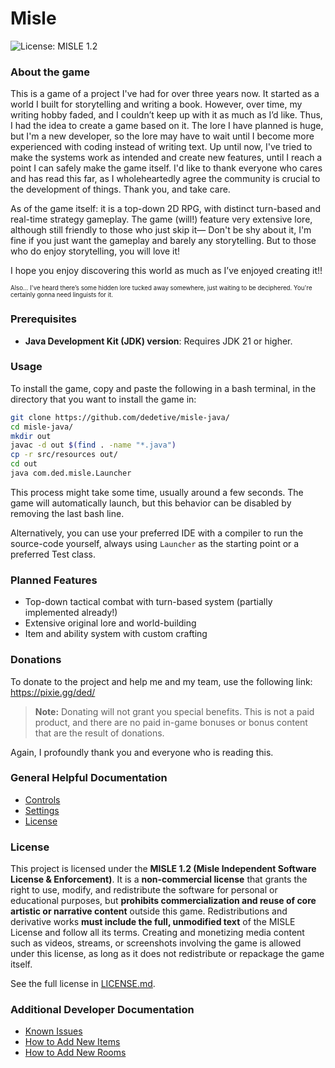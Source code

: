 # Misle

![License: MISLE 1.2](https://img.shields.io/badge/license-MISLE%201.2-blueviolet)

### About the game

This is a game of a project I've had for over three years now. It started as a world I built for storytelling and writing a book. However, over time, my writing hobby faded, and I couldn’t keep up with it as much as I’d like. Thus, I had the idea to create a game based on it. The lore I have planned is huge, but I'm a new developer, so the lore may have to wait until I become more experienced with coding instead of writing text. Up until now, I've tried to make the systems work as intended and create new features, until I reach a point I can safely make the game itself. I'd like to thank everyone who cares and has read this far, as I wholeheartedly agree the community is crucial to the development of things. Thank you, and take care.

As of the game itself: it is a top-down 2D RPG, with distinct turn-based and real-time strategy gameplay. The game (will!) feature very extensive lore, although still friendly to those who just skip it— Don't be shy about it, I'm fine if you just want the gameplay and barely any storytelling. But to those who do enjoy storytelling, you will love it!

I hope you enjoy discovering this world as much as I’ve enjoyed creating it!!

<sup><sub> Also... I've heard there’s some hidden lore tucked away somewhere, just waiting to be deciphered. You're certainly gonna need linguists for it. </sub></sup>

### Prerequisites

- **Java Development Kit (JDK) version**: Requires JDK 21 or higher.

### Usage

To install the game, copy and paste the following in a bash terminal, in the directory that you want to install the game in:

```bash
git clone https://github.com/dedetive/misle-java/
cd misle-java/
mkdir out
javac -d out $(find . -name "*.java")
cp -r src/resources out/
cd out
java com.ded.misle.Launcher
```

This process might take some time, usually around a few seconds. The game will automatically launch, but this behavior can be disabled by removing the last bash line.

Alternatively, you can use your preferred IDE with a compiler to run the source-code yourself, always using `Launcher` as the starting point or a preferred Test class.

### Planned Features
- Top-down tactical combat with turn-based system (partially implemented already!)
- Extensive original lore and world-building
- Item and ability system with custom crafting

### Donations

To donate to the project and help me and my team, use the following link:
https://pixie.gg/ded/

> **Note:** Donating will not grant you special benefits. This is not a paid product, and there are no paid in-game bonuses or bonus content that are the result of donations.

Again, I profoundly thank you and everyone who is reading this.

### General Helpful Documentation

- [Controls](docs/controls.md)
- [Settings](docs/settings.md)
- [License](LICENSE.md)

### License

This project is licensed under the **MISLE 1.2 (Misle Independent Software License & Enforcement)**.
It is a **non-commercial license** that grants the right to use, modify, and redistribute the software for personal or educational purposes, but **prohibits commercialization and reuse of core artistic or narrative content** outside this game.
Redistributions and derivative works **must include the full, unmodified text** of the MISLE License and follow all its terms.
Creating and monetizing media content such as videos, streams, or screenshots involving the game is allowed under this license, as long as it does not redistribute or repackage the game itself.

See the full license in [LICENSE.md](LICENSE.md).

### Additional Developer Documentation
- [Known Issues](docs/known_issues.md)
- [How to Add New Items](docs/adding_items.md)
- [How to Add New Rooms](docs/adding_rooms.md)
